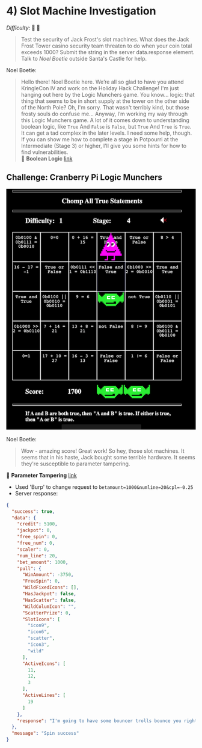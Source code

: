 # 4) Slot Machine Investigation

_Difficulty:_  :evergreen_tree: :evergreen_tree:

> Test the security of Jack Frost's slot machines. What does the Jack Frost
> Tower casino security team threaten to do when your coin total exceeds 1000?
> Submit the string in the server data.response element. Talk to _Noel Boetie_
> outside Santa's Castle for help.

Noel Boetie:

> Hello there! Noel Boetie here. We’re all so glad to have you attend KringleCon
> IV and work on the Holiday Hack Challenge!  I'm just hanging out here by the
> Logic Munchers game.  You know… logic: that thing that seems to be in short
> supply at the tower on the other side of the North Pole?  Oh, I'm sorry. That
> wasn't terribly kind, but those frosty souls do confuse me...  Anyway, I’m
> working my way through this Logic Munchers game.  A lot of it comes down to
> understanding boolean logic, like `True` And `False` is `False`, but `True` And
> `True` is `True`.
> It can get a tad complex in the later levels.  I need some help, though. If you
> can show me how to complete a stage in Potpourri at the Intermediate (Stage 3)
> or higher, I’ll give you some hints for how to find vulnerabilities.
\
> :link: **Boolean Logic** [link](http://notes.imt-decal.org/sets/cheat-sheet.html)

## Challenge: Cranberry Pi Logic Munchers

![Chompers](img/chompers.png)

Noel Boetie:

> Wow - amazing score! Great work!
> So hey, those slot machines. It seems that in his haste,
> Jack bought some terrible hardware.
> It seems they're susceptible to parameter tampering.

:link: **Parameter Tampering** [link](https://owasp.org/www-community/attacks/Web_Parameter_Tampering)

* Used 'Burp' to change request to `betamount=1000&numline=20&cpl=-0.25`
* Server response:

```json
{
  "success": true,
  "data": {
    "credit": 5100,
    "jackpot": 0,
    "free_spin": 0,
    "free_num": 0,
    "scaler": 0,
    "num_line": 20,
    "bet_amount": 1000,
    "pull": {
      "WinAmount": -3750,
      "FreeSpin": 0,
      "WildFixedIcons": [],
      "HasJackpot": false,
      "HasScatter": false,
      "WildColumIcon": "",
      "ScatterPrize": 0,
      "SlotIcons": [
        "icon9",
        "icon6",
        "scatter",
        "icon3",
        "wild"
      ],
      "ActiveIcons": [
        11,
        12,
        3
      ],
      "ActiveLines": [
        19
      ]
    },
    "response": "I'm going to have some bouncer trolls bounce you right out of this casino!"
  },
  "message": "Spin success"
}
```

